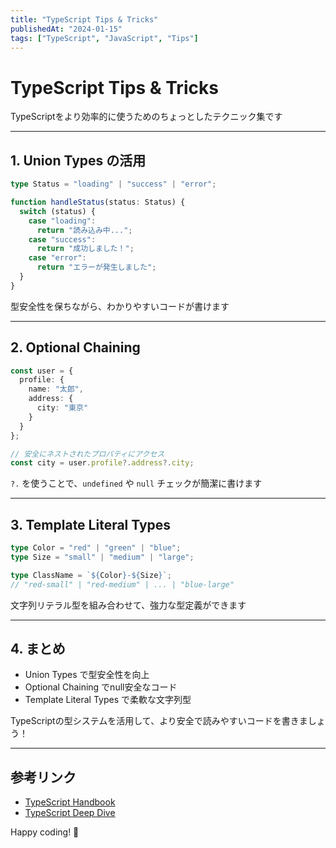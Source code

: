 ```yaml
---
title: "TypeScript Tips & Tricks"
publishedAt: "2024-01-15"
tags: ["TypeScript", "JavaScript", "Tips"]
---
```


# TypeScript Tips & Tricks

TypeScriptをより効率的に使うためのちょっとしたテクニック集です

---

## 1. Union Types の活用

```typescript
type Status = "loading" | "success" | "error";

function handleStatus(status: Status) {
  switch (status) {
    case "loading":
      return "読み込み中...";
    case "success":
      return "成功しました！";
    case "error":
      return "エラーが発生しました";
  }
}
```

型安全性を保ちながら、わかりやすいコードが書けます

---

## 2. Optional Chaining

```typescript
const user = {
  profile: {
    name: "太郎",
    address: {
      city: "東京"
    }
  }
};

// 安全にネストされたプロパティにアクセス
const city = user.profile?.address?.city;
```

`?.` を使うことで、`undefined` や `null` チェックが簡潔に書けます

---

## 3. Template Literal Types

```typescript
type Color = "red" | "green" | "blue";
type Size = "small" | "medium" | "large";

type ClassName = `${Color}-${Size}`;
// "red-small" | "red-medium" | ... | "blue-large"
```

文字列リテラル型を組み合わせて、強力な型定義ができます

---

## 4. まとめ

- Union Types で型安全性を向上
- Optional Chaining でnull安全なコード
- Template Literal Types で柔軟な文字列型

TypeScriptの型システムを活用して、より安全で読みやすいコードを書きましょう！

---

## 参考リンク

- [TypeScript Handbook](https://www.typescriptlang.org/docs/)
- [TypeScript Deep Dive](https://basarat.gitbook.io/typescript/)

Happy coding! 🚀